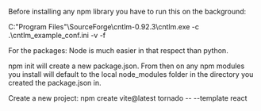 Before installing any npm library you have to run this on the background:

C:\"Program Files"\SourceForge\cntlm-0.92.3\cntlm.exe -c .\cntlm_example_conf.ini -v -f 

For the packages:
Node is much easier in that respect than python.

npm init
will create a new package.json. From then on any npm modules you install will default to the local node_modules folder in the directory you created the package.json in.

Create a new project: npm create vite@latest tornado -- --template react